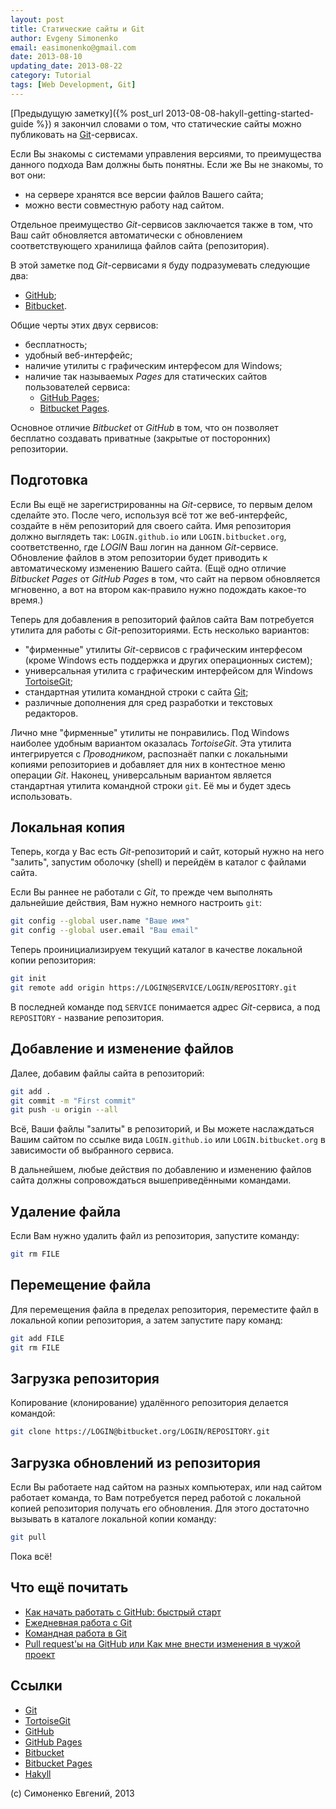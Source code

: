 ```yaml
---
layout: post
title: Статические сайты и Git
author: Evgeny Simonenko
email: easimonenko@gmail.com
date: 2013-08-10
updating_date: 2013-08-22
category: Tutorial
tags: [Web Development, Git]
---
```


[Предыдущую заметку]({% post_url 2013-08-08-hakyll-getting-started-guide %}) я
закончил словами о том, что статические сайты можно публиковать на
[Git][]-сервисах.

Если Вы знакомы с системами управления версиями, то преимущества данного
подхода Вам должны быть понятны. Если же Вы не знакомы, то вот они:

- на сервере хранятся все версии файлов Вашего сайта;
- можно вести совместную работу над сайтом.

Отдельное преимущество _Git_-сервисов заключается также в том, что Ваш сайт
обновляется автоматически с обновлением соответствующего хранилища файлов сайта
(репозитория).

<!-- end-of-lead -->

В этой заметке под _Git_-сервисами я буду подразумевать следующие два:

- [GitHub][];
- [Bitbucket][].

Общие черты этих двух сервисов:

- бесплатность;
- удобный веб-интерфейс;
- наличие утилиты с графическим интерфесом для Windows;
- наличие так называемых _Pages_ для статических сайтов пользователей сервиса:
  * [GitHub Pages][];
  * [Bitbucket Pages][].

Основное отличие _Bitbucket_ от _GitHub_ в том, что он позволяет бесплатно
создавать приватные (закрытые от посторонних) репозитории.

## Подготовка

Если Вы ещё не зарегистрированны на _Git_-сервисе, то первым делом сделайте
это. После чего, используя всё тот же веб-интерфейс, создайте в нём
репозиторий для своего сайта. Имя репозитория должно выглядеть так:
`LOGIN.github.io` или `LOGIN.bitbucket.org`, соответственно, где _LOGIN_ Ваш
логин на данном _Git_-сервисе. Обновление файлов в этом репозитории будет
приводить к автоматическому изменению Вашего сайта. (Ещё одно отличие
_Bitbucket Pages_ от _GitHub Pages_ в том, что сайт на первом обновляется
мгновенно, а вот на втором как-правило нужно подождать какое-то время.)

Теперь для добавления в репозиторий файлов сайта Вам потребуется утилита для
работы с _Git_-репозиториями. Есть несколько вариантов:

- \"фирменные\" утилиты _Git_-сервисов с графическим интерфесом (кроме Windows
    есть поддержка и других операционных систем);
- универсальная утилита с графическим интерфейсом для Windows [TortoiseGit][];
- стандартная утилита командной строки с сайта [Git][];
- различные дополнения для сред разработки и текстовых редакторов.

Лично мне \"фирменные\" утилиты не понравились. Под Windows наиболее удобным
вариантом оказалась _TortoiseGit_. Эта утилита интегрируется с _Проводником_,
распознаёт папки с локальными копиями репозиториев и добавляет для них в
контестное меню операции _Git_. Наконец, универсальным вариантом является
стандартная утилита командной строки `git`. Её мы и будет здесь использовать.

## Локальная копия

Теперь, когда у Вас есть _Git_-репозиторий и сайт, который нужно на него
\"залить\", запустим оболочку (shell) и перейдём в каталог с файлами сайта.

Если Вы раннее не работали с _Git_, то прежде чем выполнять дальнейшие
действия, Вам нужно немного настроить `git`:

``` bash
git config --global user.name "Ваше имя"
git config --global user.email "Ваш email"
```

Теперь проинициализируем текущий каталог в качестве локальной копии репозитория:

``` bash
git init
git remote add origin https://LOGIN@SERVICE/LOGIN/REPOSITORY.git
```

В последней команде под `SERVICE` понимается адрес _Git_-сервиса, а под
`REPOSITORY` - название репозитория.

## Добавление и изменение файлов

Далее, добавим файлы сайта в репозиторий:

``` bash
git add .
git commit -m "First commit"
git push -u origin --all
```

Всё, Ваши файлы \"залиты\" в репозиторий, и Вы можете наслаждаться Вашим сайтом
по ссылке вида `LOGIN.github.io` или `LOGIN.bitbucket.org` в зависимости об
выбранного сервиса.

В дальнейшем, любые действия по добавлению и изменению файлов сайта должны
сопровождаться вышеприведёнными командами.

## Удаление файла

Если Вам нужно удалить файл из репозитория, запустите команду:

``` bash
git rm FILE
```

## Перемещение файла

Для перемещения файла в пределах репозитория, переместите файл в
локальной копии репозитория, а затем запустите пару команд:

``` bash
git add FILE
git rm FILE
```

## Загрузка репозитория

Копирование (клонирование) удалённого репозитория делается командой:

``` bash
git clone https://LOGIN@bitbucket.org/LOGIN/REPOSITORY.git
```

## Загрузка обновлений из репозитория

Если Вы работаете над сайтом на разных компьютерах, или над сайтом работает
команда, то Вам потребуется перед работой с локальной копией репозитория
получать его обновления. Для этого достаточно вызывать в каталоге локальной
копии команду:

``` bash
git pull
```

Пока всё!

## Что ещё почитать

- [Как начать работать с GitHub: быстрый старт](http://habrahabr.ru/post/125799/)
- [Ежедневная работа с Git](http://habrahabr.ru/post/174467/)
- [Командная работа в Git](http://habrahabr.ru/post/75990/)
- [Pull request\'ы на GitHub или Как мне внести изменения в чужой проект](http://habrahabr.ru/post/125999/)

## Ссылки

[Git]: http://git-scm.com/
[TortoiseGit]: http://code.google.com/p/tortoisegit/
[GitHub Pages]: http://pages.github.com/
[GitHub]: https://github.com/
[Bitbucket]: https://bitbucket.org/
[Bitbucket Pages]: http://pages.bitbucket.org/
[Hakyll]: http://jaspervdj.be/hakyll/

- [Git][]
- [TortoiseGit][]
- [GitHub][]
- [GitHub Pages][]
- [Bitbucket][]
- [Bitbucket Pages][]
- [Hakyll][]

(c) Симоненко Евгений, 2013
